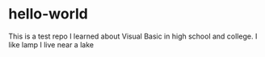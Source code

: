 # hello-world
This is a test repo
I learned about Visual Basic in high school and college.
I like lamp
I live near a lake
